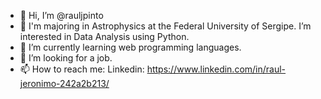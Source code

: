 - 👋 Hi, I’m @rauljpinto 
- 👀 I'm majoring in Astrophysics at the Federal University of Sergipe. I’m interested in Data Analysis using Python.
- 🌱 I’m currently learning web programming languages.
- 💞️ I’m looking for a job.
- 📫 How to reach me: Linkedin: https://www.linkedin.com/in/raul-jeronimo-242a2b213/

<!---
rauljpinto/rauljpinto is a ✨ special ✨ repository because its `README.md` (this file) appears on your GitHub profile.
You can click the Preview link to take a look at your changes.
--->
